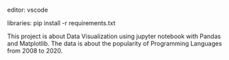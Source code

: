 editor: vscode

libraries: pip install -r requirements.txt

This project is about Data Visualization using jupyter notebook with Pandas and Matplotlib. The data is about the popularity of Programming Languages
from 2008 to 2020.
